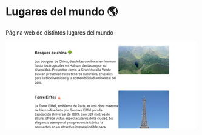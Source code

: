 # Lugares del mundo 🌎

Página web de distintos lugares del mundo

![screenshot](./img/screenshot.png)
